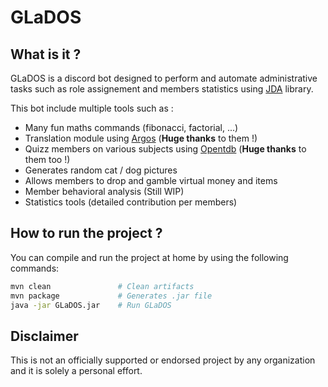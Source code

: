 # GLaDOS

## What is it ?

GLaDOS is a discord bot designed to perform and automate administrative tasks such as role assignement and members statistics using [JDA](https://github.com/discord-jda/JDA) library.

This bot include multiple tools such as :
* Many fun maths commands (fibonacci, factorial, ...)
* Translation module using [Argos](https://www.argosopentech.com/) (**Huge thanks** to them !)
* Quizz members on various subjects using [Opentdb](https://opentdb.com/) (**Huge thanks** to them too !)
* Generates random cat / dog pictures
* Allows members to drop and gamble virtual money and items
* Member behavioral analysis (Still WIP)
* Statistics tools (detailed contribution per members)

## How to run the project ?

You can compile and run the project at home by using the following commands:
```sh
mvn clean               # Clean artifacts
mvn package             # Generates .jar file
java -jar GLaDOS.jar    # Run GLaDOS
```

## Disclaimer

This is not an officially supported or endorsed project by any organization and it is solely a personal effort.